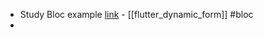 - Study Bloc example [link](https://github.com/felangel/bloc/tree/master/examples/flutter_dynamic_form) - [[flutter_dynamic_form]] #bloc
-
